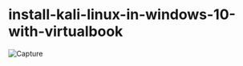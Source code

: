 # install-kali-linux-in-windows-10-with-virtualbook
![Capture](https://github.com/user-attachments/assets/7835ae52-7130-4e92-a1c6-ca9e44a19e2c)
